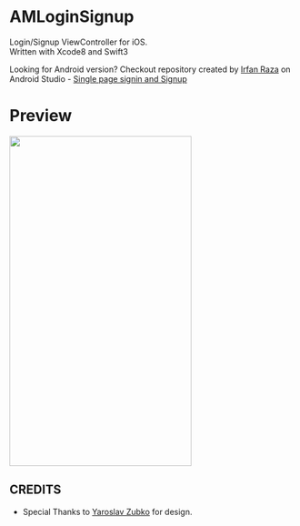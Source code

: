 # AMLoginSignup
Login/Signup ViewController for iOS.<br>
Written with Xcode8 and Swift3

Looking for Android version? Checkout repository created by [Irfan Raza](https://twitter.com/irfaan_aa) on Android Studio - [Single page signin and Signup](https://github.com/irfaan008/OnePageSigninSignup)

# Preview 

<img src="https://raw.githubusercontent.com/amirdew/AMLoginSignup/master/AMLS-preview.gif" width="320" height="580"><br>

## CREDITS
* Special Thanks to [Yaroslav Zubko](https://dribbble.com/Yar_Z) for design.
